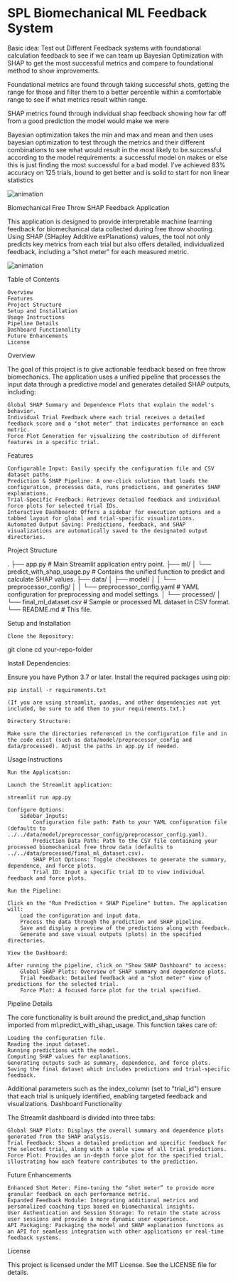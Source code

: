 # SPL Biomechanical ML Feedback System


Basic idea: Test out Different Feedback systems with foundational calculation feedback to see
if we can team up Bayesian Optimization with SHAP to get the most successful metrics and compare to foundational method to show improvements.

Foundational metrics are found through taking successful shots, getting the range for those and filter them to a better percentile within a comfortable range to see if what metrics result within range.

SHAP metrics found through individual shap feedback showing how far off from a good prediction the model would make we were

Bayesian optimization takes the min and max and mean and then uses bayesian optimization to test through the metrics and their different combinations to see what would result in the most likely to be successful according to the model 
    requirements: a successful model on makes or else this is just finding the most successful for a bad model. I've achieved 83% accuracy on 125 trials, bound to get better and is solid to start for non linear statistics



![animation](https://github.com/user-attachments/assets/63d8c67c-9ed5-41f3-a5a9-5c98b8f219d0)



Biomechanical Free Throw SHAP Feedback Application

This application is designed to provide interpretable machine learning feedback for biomechanical data collected during free throw shooting. Using SHAP (SHapley Additive exPlanations) values, the tool not only predicts key metrics from each trial but also offers detailed, individualized feedback, including a "shot meter" for each measured metric.

![animation](https://github.com/user-attachments/assets/63d8c67c-9ed5-41f3-a5a9-5c98b8f219d0)


Table of Contents

    Overview
    Features
    Project Structure
    Setup and Installation
    Usage Instructions
    Pipeline Details
    Dashboard Functionality
    Future Enhancements
    License

Overview

The goal of this project is to give actionable feedback based on free throw biomechanics. The application uses a unified pipeline that processes the input data through a predictive model and generates detailed SHAP outputs, including:

    Global SHAP Summary and Dependence Plots that explain the model's behavior.
    Individual Trial Feedback where each trial receives a detailed feedback score and a "shot meter" that indicates performance on each metric.
    Force Plot Generation for visualizing the contribution of different features in a specific trial.

Features

    Configurable Input: Easily specify the configuration file and CSV dataset paths.
    Prediction & SHAP Pipeline: A one-click solution that loads the configuration, processes data, runs predictions, and generates SHAP explanations.
    Trial-Specific Feedback: Retrieves detailed feedback and individual force plots for selected trial IDs.
    Interactive Dashboard: Offers a sidebar for execution options and a tabbed layout for global and trial-specific visualizations.
    Automated Output Saving: Predictions, feedback, and SHAP visualizations are automatically saved to the designated output directories.

Project Structure

.
├── app.py                  # Main Streamlit application entry point.
├── ml/
│   └── predict_with_shap_usage.py  # Contains the unified function to predict and calculate SHAP values.
├── data/
│   ├── model/
│   │   └── preprocessor_config/
│   │       └── preprocessor_config.yaml   # YAML configuration for preprocessing and model settings.
│   └── processed/
│       └── final_ml_dataset.csv         # Sample or processed ML dataset in CSV format.
└── README.md               # This file.

Setup and Installation

    Clone the Repository:

git clone 
cd your-repo-folder

Install Dependencies:

Ensure you have Python 3.7 or later. Install the required packages using pip:

    pip install -r requirements.txt

    (If you are using streamlit, pandas, and other dependencies not yet included, be sure to add them to your requirements.txt.)

    Directory Structure:

    Make sure the directories referenced in the configuration file and in the code exist (such as data/model/preprocessor_config and data/processed). Adjust the paths in app.py if needed.

Usage Instructions

    Run the Application:

    Launch the Streamlit application:

    streamlit run app.py

    Configure Options:
        Sidebar Inputs:
            Configuration file path: Path to your YAML configuration file (defaults to ../../data/model/preprocessor_config/preprocessor_config.yaml).
            Prediction Data Path: Path to the CSV file containing your processed biomechanical free throw data (defaults to ../../data/processed/final_ml_dataset.csv).
            SHAP Plot Options: Toggle checkboxes to generate the summary, dependence, and force plots.
            Trial ID: Input a specific trial ID to view individual feedback and force plots.

    Run the Pipeline:

    Click on the "Run Prediction + SHAP Pipeline" button. The application will:
        Load the configuration and input data.
        Process the data through the prediction and SHAP pipeline.
        Save and display a preview of the predictions along with feedback.
        Generate and save visual outputs (plots) in the specified directories.

    View the Dashboard:

    After running the pipeline, click on "Show SHAP Dashboard" to access:
        Global SHAP Plots: Overview of SHAP summary and dependence plots.
        Trial Feedback: Detailed feedback and a "shot meter" view of predictions for the selected trial.
        Force Plot: A focused force plot for the trial specified.

Pipeline Details

The core functionality is built around the predict_and_shap function imported from ml.predict_with_shap_usage. This function takes care of:

    Loading the configuration file.
    Reading the input dataset.
    Running predictions with the model.
    Computing SHAP values for explanations.
    Generating outputs such as summary, dependence, and force plots.
    Saving the final dataset which includes predictions and trial-specific feedback.

Additional parameters such as the index_column (set to "trial_id") ensure that each trial is uniquely identified, enabling targeted feedback and visualizations.
Dashboard Functionality

The Streamlit dashboard is divided into three tabs:

    Global SHAP Plots: Displays the overall summary and dependence plots generated from the SHAP analysis.
    Trial Feedback: Shows a detailed prediction and specific feedback for the selected trial, along with a table view of all trial predictions.
    Force Plot: Provides an in-depth force plot for the specified trial, illustrating how each feature contributes to the prediction.

Future Enhancements

    Enhanced Shot Meter: Fine-tuning the “shot meter” to provide more granular feedback on each performance metric.
    Expanded Feedback Module: Integrating additional metrics and personalized coaching tips based on biomechanical insights.
    User Authentication and Session Storage: To retain the state across user sessions and provide a more dynamic user experience.
    API Packaging: Packaging the model and SHAP explanation functions as an API for seamless integration with other applications or real-time feedback systems.

License

This project is licensed under the MIT License. See the LICENSE file for details.
